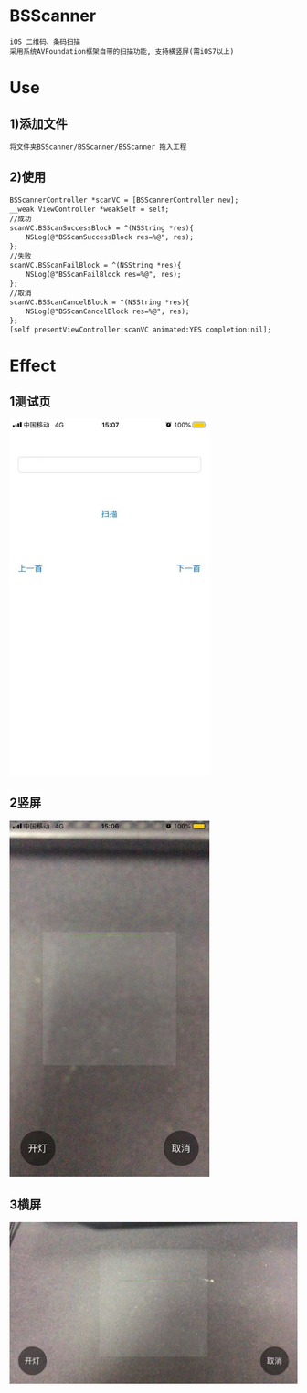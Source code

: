 # BSScanner
	iOS 二维码、条码扫描
	采用系统AVFoundation框架自带的扫描功能, 支持横竖屏(需iOS7以上)

# Use
## 1)添加文件
	将文件夹BSScanner/BSScanner/BSScanner 拖入工程
## 2)使用
	BSScannerController *scanVC = [BSScannerController new];
    __weak ViewController *weakSelf = self;
    //成功
    scanVC.BSScanSuccessBlock = ^(NSString *res){
        NSLog(@"BSScanSuccessBlock res=%@", res);
    };
    //失败
    scanVC.BSScanFailBlock = ^(NSString *res){
        NSLog(@"BSScanFailBlock res=%@", res);
    };
    //取消
    scanVC.BSScanCancelBlock = ^(NSString *res){
        NSLog(@"BSScanCancelBlock res=%@", res);
    };
    [self presentViewController:scanVC animated:YES completion:nil];

# Effect
## 1测试页
<img src="https://github.com/iqidan/BSScanner/blob/master/BSScanner/imgs/BSScanner1.png" width="350" alt="1测试页"/>
	
## 2竖屏
<img src="https://github.com/iqidan/BSScanner/blob/master/BSScanner/imgs/BSScanner2.png" width="350" alt="2竖屏"/>
	
## 3横屏
<img src="https://github.com/iqidan/BSScanner/blob/master/BSScanner/imgs/BSScanner3.png" width="700" alt="3横屏"/>


